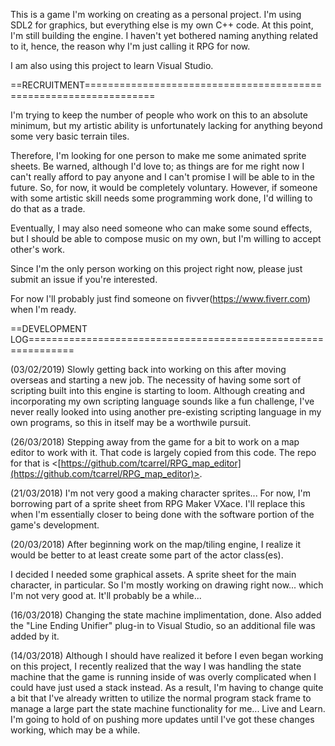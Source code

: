 



This is a game I'm working on creating as a personal project.  I'm using SDL2
for graphics, but everything else is my own C++ code.  At this point, I'm still
building the engine.  I haven't yet bothered naming anything related to it,
hence, the reason why I'm just calling it RPG for now.

I am also using this project to learn Visual Studio.

==RECRUITMENT==================================================================

I'm trying to keep the number of people who work on this to an absolute
minimum, but my artistic ability is unfortunately lacking for anything beyond
some very basic terrain tiles.

Therefore, I'm looking for one person to make me some animated sprite sheets.
Be warned, although I'd love to; as things are for me right now I can't really
afford to pay anyone and I can't promise I will be able to in the future.  So,
for now, it would be completely voluntary.  However, if someone with some
artistic skill needs some programming work done, I'd willing to do that as a
trade.


Eventually, I may also need someone who can make some sound effects, but I
should be able to compose music on my own, but I'm willing to accept other's
work.


Since I'm the only person working on this project right now, please just submit
an issue if you're interested.


For now I'll probably just find someone on fivver(https://www.fiverr.com) when
I'm ready.


==DEVELOPMENT LOG==============================================================


(03/02/2019) Slowly getting back into working on this after moving overseas and
starting a new job.  The necessity of having some sort of scripting built into
this engine is starting to loom.  Although creating and incorporating my own
scripting language sounds like a fun challenge, I've never really looked into
using another pre-existing scripting language in my own programs, so this in
itself may be a worthwile pursuit.


(26/03/2018) Stepping away from the game for a bit to work on a map editor to
work with it.  That code is largely copied from this code.  The repo for that
is <[https://github.com/tcarrel/RPG_map_editor](https://github.com/tcarrel/RPG_map_editor)>.


(21/03/2018) I'm not very good a making character sprites...  For now, I'm
borrowing part of a sprite sheet from RPG Maker VXace.  I'll replace this when
I'm essentially closer to being done with the software portion of the game's
development.


(20/03/2018) After beginning work on the map/tiling engine, I realize it would
be better to at least create some part of the actor class(es).

I decided I needed some graphical assets.  A sprite sheet for the main
character, in particular.  So I'm mostly working on drawing right now... which
I'm not very good at.  It'll probably be a while...


(16/03/2018) Changing the state machine implimentation, done.  Also added the
"Line Ending Unifier" plug-in to Visual Studio, so an additional file was
added by it.


(14/03/2018) Although I should have realized it before I even began working on
this project, I recently realized that the way I was handling the state machine
that the game is running inside of was overly complicated when I could have
just used a stack instead.  As a result, I'm having to change quite a bit that
I've already written to utilize the normal program stack frame to manage a
large part the state machine functionality for me...  Live and Learn.  I'm
going to hold of on pushing more updates until I've got these changes working,
which may be a while.
